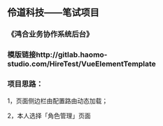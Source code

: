 ## 伶道科技——笔试项目

### 《鸿合业务协作系统后台》

### 模版链接http://gitlab.haomo-studio.com/HireTest/VueElementTemplate

### 项目思路：

1，页面侧边栏由配置路由动态加载；

2，本人选择「角色管理」页面

